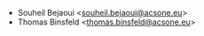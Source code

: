 - Souheil Bejaoui \<<souheil.bejaoui@acsone.eu>\>
- Thomas Binsfeld \<<thomas.binsfeld@acsone.eu>\>

